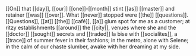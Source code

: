 [[On]] that [[day]], [[our]] [[one]]-[[month]] stint [[as]] [[master]] and retainer [[was]] [[over]]. What [[never]] stopped were [[the]] [[questions]]. [[Questions]], [[at]] [[the]] [[café]], [[a]] glum spot for me as a customer; at ritzy establishments [[around]] the [[city]], venues where she and the [[doctor]] [[sought]] secrets and [[traded]] la bise with [[socialites]], a [[trace]] of summer fever in their fashions; in the metro, alone with Selene; in the calm of our chaste slumber, awake with her dreaming at my side.